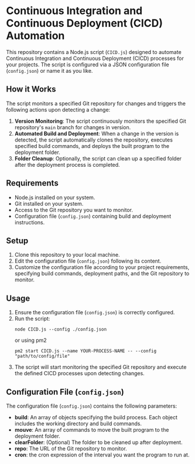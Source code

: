 # Continuous Integration and Continuous Deployment (CICD) Automation

This repository contains a Node.js script (`CICD.js`) designed to automate Continuous Integration and Continuous Deployment (CICD) processes for your projects. The script is configured via a JSON configuration file (`config.json`) or name it as you like.

## How it Works

The script monitors a specified Git repository for changes and triggers the following actions upon detecting a change:

1. **Version Monitoring**: The script continuously monitors the specified Git repository's `main` branch for changes in version.
2. **Automated Build and Deployment**: When a change in the version is detected, the script automatically clones the repository, executes specified build commands, and deploys the built program to the deployment folder.
3. **Folder Cleanup**: Optionally, the script can clean up a specified folder after the deployment process is completed.

## Requirements

- Node.js installed on your system.
- Git installed on your system.
- Access to the Git repository you want to monitor.
- Configuration file (`config.json`) containing build and deployment instructions.

## Setup

1. Clone this repository to your local machine.
2. Edit the configuration file (`config.json`) following its content.
3. Customize the configuration file according to your project requirements, specifying build commands, deployment paths, and the Git repository to monitor.

## Usage

1. Ensure the configuration file (`config.json`) is correctly configured.
2. Run the script:
   ```
   node CICD.js --config ./config.json
   ```
   or using pm2
   ```
   pm2 start CICD.js --name YOUR-PROCESS-NAME -- --config "path/to/config/file"
   ```
4. The script will start monitoring the specified Git repository and execute the defined CICD processes upon detecting changes.

## Configuration File (`config.json`)

The configuration file (`config.json`) contains the following parameters:

- **build**: An array of objects specifying the build process. Each object includes the working directory and build commands.
- **mouve**: An array of commands to move the built program to the deployment folder.
- **clearFolder**: (Optional) The folder to be cleaned up after deployment.
- **repo**: The URL of the Git repository to monitor.
- **cron**: the cron expression of the interval you want the program to run at.
